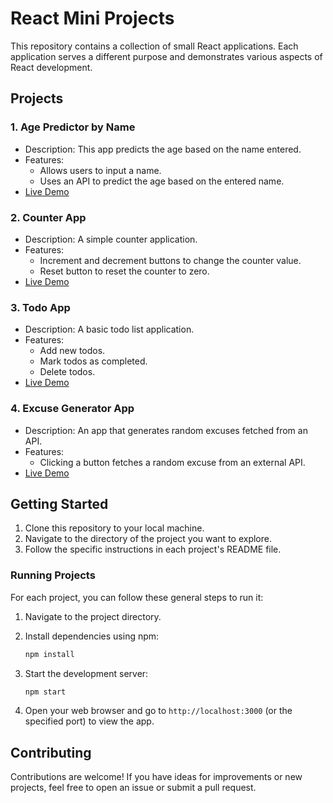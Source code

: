 # React Mini Projects

This repository contains a collection of small React applications. Each application serves a different purpose and demonstrates various aspects of React development.

## Projects

### 1. Age Predictor by Name

- Description: This app predicts the age based on the name entered.
- Features:
  - Allows users to input a name.
  - Uses an API to predict the age based on the entered name.
- [Live Demo](https://age-predictor-by-name.netlify.app/)

### 2. Counter App

- Description: A simple counter application.
- Features:
  - Increment and decrement buttons to change the counter value.
  - Reset button to reset the counter to zero.
- [Live Demo](https://mycounter-app-using-react.netlify.app/)

### 3. Todo App

- Description: A basic todo list application.
- Features:
  - Add new todos.
  - Mark todos as completed.
  - Delete todos.
- [Live Demo](https://todo-react-website.netlify.app/)

### 4. Excuse Generator App

- Description: An app that generates random excuses fetched from an API.
- Features:
  - Clicking a button fetches a random excuse from an external API.
- [Live Demo](https://excuse-generator-app.netlify.app/)

## Getting Started

1. Clone this repository to your local machine.
2. Navigate to the directory of the project you want to explore.
3. Follow the specific instructions in each project's README file.

### Running Projects

For each project, you can follow these general steps to run it:

1. Navigate to the project directory.
2. Install dependencies using npm:
    ```bash
    npm install
    ```
3. Start the development server:
    ```bash
    npm start
    ```

4. Open your web browser and go to `http://localhost:3000` (or the specified port) to view the app.

## Contributing

Contributions are welcome! If you have ideas for improvements or new projects, feel free to open an issue or submit a pull request.
